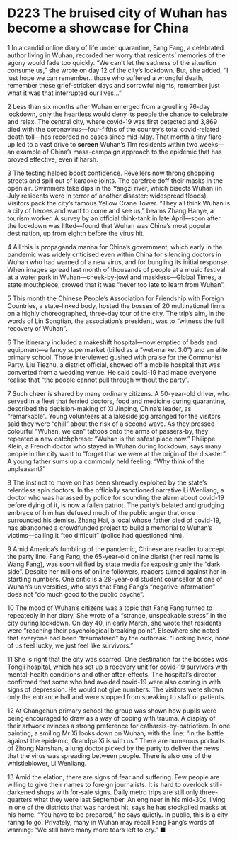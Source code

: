 # D223 The bruised city of Wuhan has become a showcase for China
1 In a candid online diary of life under quarantine, Fang Fang, a celebrated author living in Wuhan, recorded her worry that residents’ memories of the agony would fade too quickly. “We can’t let the sadness of the situation consume us,” she wrote on day 12 of the city’s lockdown. But, she added, “I just hope we can remember...those who suffered a wrongful death, remember these grief-stricken days and sorrowful nights, remember just what it was that interrupted our lives...”

2 Less than six months after Wuhan emerged from a gruelling 76-day lockdown, only the heartless would deny its people the chance to celebrate and relax. The central city, where covid-19 was first detected and 3,869 died with the coronavirus—four-fifths of the country’s total covid-related death toll—has recorded no cases since mid-May. That month a tiny flare-up led to a vast drive to **screen** Wuhan’s 11m residents within two weeks—an example of China’s mass-campaign approach to the epidemic that has proved effective, even if harsh.

3 The testing helped boost confidence. Revellers now throng shopping streets and spill out of karaoke joints. The carefree doff their masks in the open air. Swimmers take dips in the Yangzi river, which bisects Wuhan (in July residents were in terror of another disaster: widespread floods). Visitors pack the city’s famous Yellow Crane Tower. “They all think Wuhan is a city of heroes and want to come and see us,” beams Zhang Hanye, a tourism worker. A survey by an official think-tank in late April—soon after the lockdown was lifted—found that Wuhan was China’s most popular destination, up from eighth before the virus hit.

4 All this is propaganda manna for China’s government, which early in the pandemic was widely criticised even within China for silencing doctors in Wuhan who had warned of a new virus, and for bungling its initial response. When images spread last month of thousands of people at a music festival at a water park in Wuhan—cheek-by-jowl and maskless—Global Times, a state mouthpiece, crowed that it was “never too late to learn from Wuhan”.

5 This month the Chinese People’s Association for Friendship with Foreign Countries, a state-linked body, hosted the bosses of 20 multinational firms on a highly choreographed, three-day tour of the city. The trip’s aim, in the words of Lin Songtian, the association’s president, was to “witness the full recovery of Wuhan”.

6 The itinerary included a makeshift hospital—now emptied of beds and equipment—a fancy supermarket (billed as a “wet-market 3.0”) and an elite primary school. Those interviewed gushed with praise for the Communist Party. Liu Tiezhu, a district official, showed off a mobile hospital that was converted from a wedding venue. He said covid-19 had made everyone realise that “the people cannot pull through without the party”.

7 Such cheer is shared by many ordinary citizens. A 50-year-old driver, who served in a fleet that ferried doctors, food and medicine during quarantine, described the decision-making of Xi Jinping, China’s leader, as “remarkable”. Young volunteers at a lakeside jog arranged for the visitors said they were “chill” about the risk of a second wave. As they pressed colourful “Wuhan, we can” tattoos onto the arms of passers-by, they repeated a new catchphrase: “Wuhan is the safest place now.” Philippe Klein, a French doctor who stayed in Wuhan during lockdown, says many people in the city want to “forget that we were at the origin of the disaster”. A young father sums up a commonly held feeling: “Why think of the unpleasant?”

8 The instinct to move on has been shrewdly exploited by the state’s relentless spin doctors. In the officially sanctioned narrative Li Wenliang, a doctor who was harassed by police for sounding the alarm about covid-19 before dying of it, is now a fallen patriot. The party’s belated and grudging embrace of him has defused much of the public anger that once surrounded his demise. Zhang Hai, a local whose father died of covid-19, has abandoned a crowdfunded project to build a memorial to Wuhan’s victims—calling it “too difficult” (police had questioned him).

9 Amid America’s fumbling of the pandemic, Chinese are readier to accept the party line. Fang Fang, the 65-year-old online diarist (her real name is Wang Fang), was soon vilified by state media for exposing only the “dark side”. Despite her millions of online followers, readers turned against her in startling numbers. One critic is a 28-year-old student counsellor at one of Wuhan’s universities, who says that Fang Fang’s “negative information” does not “do much good to the public psyche”.

10 The mood of Wuhan’s citizens was a topic that Fang Fang turned to repeatedly in her diary. She wrote of a “strange, unspeakable stress” in the city during lockdown. On day 40, in early March, she wrote that residents were “reaching their psychological breaking point”. Elsewhere she noted that everyone had been “traumatised” by the outbreak. “Looking back, none of us feel lucky, we just feel like survivors.”

11 She is right that the city was scarred. One destination for the bosses was Tongji hospital, which has set up a recovery unit for covid-19 survivors with mental-health conditions and other after-effects. The hospital’s director confirmed that some who had avoided covid-19 were also coming in with signs of depression. He would not give numbers. The visitors were shown only the entrance hall and were stopped from speaking to staff or patients.

12 At Changchun primary school the group was shown how pupils were being encouraged to draw as a way of coping with trauma. A display of their artwork evinces a strong preference for catharsis-by-patriotism. In one painting, a smiling Mr Xi looks down on Wuhan, with the line: “In the battle against the epidemic, Grandpa Xi is with us.” There are numerous portraits of Zhong Nanshan, a lung doctor picked by the party to deliver the news that the virus was spreading between people. There is also one of the whistleblower, Li Wenliang.

13 Amid the elation, there are signs of fear and suffering. Few people are willing to give their names to foreign journalists. It is hard to overlook still-darkened shops with for-sale signs. Daily metro trips are still only three-quarters what they were last September. An engineer in his mid-30s, living in one of the districts that was hardest hit, says he has stockpiled masks at his home. “You have to be prepared,” he says quietly. In public, this is a city raring to go. Privately, many in Wuhan may recall Fang Fang’s words of warning: “We still have many more tears left to cry.” ■

